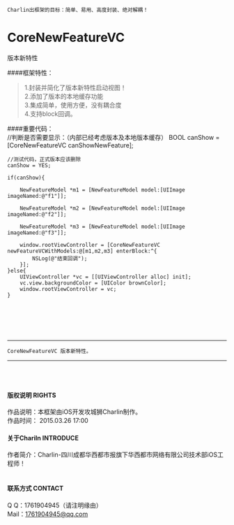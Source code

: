 


    Charlin出框架的目标：简单、易用、高度封装、绝对解耦！

# CoreNewFeatureVC
版本新特性



####框架特性：<br />
>1.封装并简化了版本新特性启动视图！<br />
>2.添加了版本的本地缓存功能<br />
>3.集成简单，使用方便，没有耦合度<br />
>4.支持block回调。<br />

####重要代码：<br />
    //判断是否需要显示：（内部已经考虑版本及本地版本缓存）
    BOOL canShow = [CoreNewFeatureVC canShowNewFeature];
    
    //测试代码，正式版本应该删除
    canShow = YES;
    
    if(canShow){
        
        NewFeatureModel *m1 = [NewFeatureModel model:[UIImage imageNamed:@"f1"]];
        
        NewFeatureModel *m2 = [NewFeatureModel model:[UIImage imageNamed:@"f2"]];
        
        NewFeatureModel *m3 = [NewFeatureModel model:[UIImage imageNamed:@"f3"]];
        
        window.rootViewController = [CoreNewFeatureVC newFeatureVCWithModels:@[m1,m2,m3] enterBlock:^{
            NSLog(@"结束回调");
        }];
    }else{
        UIViewController *vc = [[UIViewController alloc] init];
        vc.view.backgroundColor = [UIColor brownColor];
        window.rootViewController = vc;
    }
  
  
  

<br /><br /><br /><br />

-----
    CoreNewFeatureVC 版本新特性。
-----

<br /><br />

#### 版权说明 RIGHTS <br />
作品说明：本框架由iOS开发攻城狮Charlin制作。<br />
作品时间： 2015.03.26 17:00<br />

#### 关于Chariln INTRODUCE <br />
作者简介：Charlin-四川成都华西都市报旗下华西都市网络有限公司技术部iOS工程师！<br /><br />


#### 联系方式 CONTACT <br />
Q    Q：1761904945（请注明缘由）<br />
Mail：1761904945@qq.com<br />
